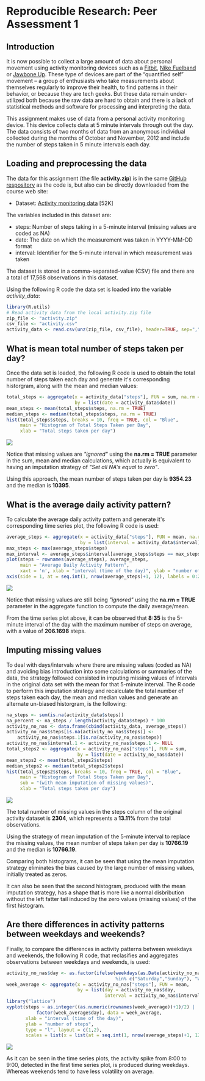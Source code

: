 # Reproducible Research: Peer Assessment 1

## Introduction

It is now possible to collect a large amount of data about personal movement using activity
monitoring devices such as a [Fitbit][1], [Nike Fuelband][2] or [Jawbone Up][3]. These type
of devices are part of the “quantified self” movement – a group of enthusiasts who take
measurements about themselves regularly to improve their health, to find patterns in their
behavior, or because they are tech geeks. But these data remain under-utilized both because
the raw data are hard to obtain and there is a lack of statistical methods and software for
processing and interpreting the data.

This assignment makes use of data from a personal activity monitoring device. This device
collects data at 5 minute intervals through out the day. The data consists of two months of
data from an anonymous individual collected during the months of October and November, 2012
and include the number of steps taken in 5 minute intervals each day.


## Loading and preprocessing the data

The data for this assignment (the file **activity.zip**) is in the same [GitHub respository][4] as the code is, but also can be directly downloaded from the course web site:

+ Dataset: [Activity monitoring data][5] [52K]

The variables included in this dataset are:

+ steps: Number of steps taking in a 5-minute interval (missing values are coded as NA)
+ date: The date on which the measurement was taken in YYYY-MM-DD format
+ interval: Identifier for the 5-minute interval in which measurement was taken

The dataset is stored in a comma-separated-value (CSV) file and there are a total of 17,568 observations in this dataset.

Using the following R code the data set is loaded into the variable *activity_data*:


```r
library(R.utils)
# Read activity data from the local activity.zip file
zip_file <- "activity.zip"
csv_file <- "activity.csv"
activity_data <- read.csv(unz(zip_file, csv_file), header=TRUE, sep=",")
```


## What is mean total number of steps taken per day?

Once the data set is loaded, the following R code is used to obtain the total number of steps taken each day and generate it's corresponding historgram, along with the mean and median values:


```r
total_steps <- aggregate(x = activity_data["steps"], FUN = sum, na.rm = TRUE,
                         by = list(date = activity_data$date))
mean_steps <- mean(total_steps$steps, na.rm = TRUE)
median_steps <- median(total_steps$steps, na.rm = TRUE)
hist(total_steps$steps, breaks = 10, freq = TRUE, col = "Blue",
     main = "Histogram of Total Steps Taken per Day",
     xlab = "Total steps taken per day")
```

![](PA1_template_files/figure-html/histogram1chunk-1.png) 

Notice that missing values are *"ignored"* using the **na.rm = TRUE** parameter in the sum,
mean and median calculations, which actually is equivalent to having an imputation strategy
of *"Set all NA's equal to zero"*.

Using this approach, the mean number of steps taken per day is **9354.23** and the median is **10395**.


## What is the average daily activity pattern?

To calculate the average daily activity pattern and generate it's corresponding time series
plot, the following R code is used:


```r
average_steps <- aggregate(x = activity_data["steps"], FUN = mean, na.rm=TRUE,
                           by = list(interval = activity_data$interval))
max_steps <- max(average_steps$steps)
max_interval <- average_steps$interval[average_steps$steps == max_steps]
plot(steps ~ rownames(average_steps), average_steps,
     main = "Average Daily Activity Pattern", 
     xaxt = 'n', xlab = "interval (time of the day)", ylab = "number of steps", type = "l")
axis(side = 1, at = seq.int(1, nrow(average_steps)+1, 12), labels = 0:24)
```

![](PA1_template_files/figure-html/timeseries1chunk-1.png) 

Notice that missing values are still being *"ignored"* using the **na.rm = TRUE** parameter
in the aggregate function to compute the daily average/mean.

From the time series plot above, it can be observed that **8:35** is the 5-minute interval of the day with the
maximum number of steps on average, with a value of **206.1698**
steps.


## Imputing missing values

To deal with days/intervals where there are missing values (coded as NA) and avoiding bias
introduction into some calculations or summaries of the data, the strategy followed
consisted in imputing missing values of intervals in the original data set with the mean
for that 5-minute interval. The R code to perform this imputation strategy and recalculate
the total number of steps taken each day, the mean and median values and generate an
alternate un-biased historgram, is the following:


```r
na_steps <- sum(is.na(activity_data$steps))
na_percent <- na_steps / length(activity_data$steps) * 100
activity_no_nas <- data.frame(cbind(activity_data, average_steps))
activity_no_nas$steps[is.na(activity_no_nas$steps)] <-
    activity_no_nas$steps.1[is.na(activity_no_nas$steps)]
activity_no_nas$interval.1 <- activity_no_nas$steps.1 <- NULL
total_steps2 <- aggregate(x = activity_no_nas["steps"], FUN = sum,
                          by = list(date = activity_no_nas$date))
mean_steps2 <- mean(total_steps2$steps)
median_steps2 <- median(total_steps2$steps)
hist(total_steps2$steps, breaks = 10, freq = TRUE, col = "Blue",
     main = "Histogram of Total Steps Taken per Day",
     sub = "(with mean imputation of missing values)",
     xlab = "Total steps taken per day")
```

![](PA1_template_files/figure-html/histogram2chunk-1.png) 

The total number of missing values in the steps column of the original activity dataset is
**2304**, which represents a **13.11%**
from the total observations.

Using the strategy of mean imputation of the 5-minute interval to replace the missing
values, the mean number of steps taken per day is **10766.19**
and the median is **10766.19**.

Comparing both histograms, it can be seen that using the mean imputation strategy
eliminates the bias caused by the large number of missing values, initially treated as
zeros.

It can also be seen that the second histogram, produced with the mean imputation strategy,
has a shape that is more like a normal disbribution without the left fatter tail induced by
the zero values (missing values) of the first histogram.

## Are there differences in activity patterns between weekdays and weekends?

Finally, to compare the differences in activity patterns between weekdays and weekends,
the following R code, that reclasifies and aggregates observations between weekdays and
weekends, is used:


```r
activity_no_nas$day <- as.factor(ifelse(weekdays(as.Date(activity_no_nas$date))
                                        %in% c("Saturday","Sunday"), "Weekend", "Weekday"))
week_average <- aggregate(x = activity_no_nas["steps"], FUN = mean,
                          by = list(day = activity_no_nas$day,
                                    interval = activity_no_nas$interval))
library("lattice")
xyplot(steps ~ as.integer((as.numeric(rownames(week_average))+1)/2) | 
           factor(week_average$day), data = week_average, 
       xlab = "interval (time of the day)",
       ylab = "number of steps", 
       type = "l", layout = c(1,2),
       scales = list(x = list(at = seq.int(1, nrow(average_steps)+1, 12), labels = 0:24)))
```

![](PA1_template_files/figure-html/timeseries2chunk-1.png) 

As it can be seen in the time series plots, the activity spike from 8:00 to 9:00, detected
in the first time series plot, is produced during weekdays. Whereas weekends tend to have
less volatility on average.

[1]: http://www.fitbit.com/                                 "Fitbit"
[2]: http://www.nike.com/us/en_us/c/nikeplus-fuelband       "Nike Fuelband"
[3]: https://jawbone.com/up                                 "Jawbone Up"
[4]: https://github.com/jcampero/RepData_PeerAssessment1    "GitHub repository"
[5]: https://d396qusza40orc.cloudfront.net/repdata%2Fdata%2Factivity.zip "Activity monitoring data"
